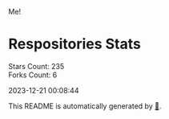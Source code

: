 Me!

# Respositories Stats
Stars Count: 235  
Forks Count: 6

2023-12-21 00:08:44  

This README is automatically generated by [🐰](https://github.com/rnitta/rnitta).
